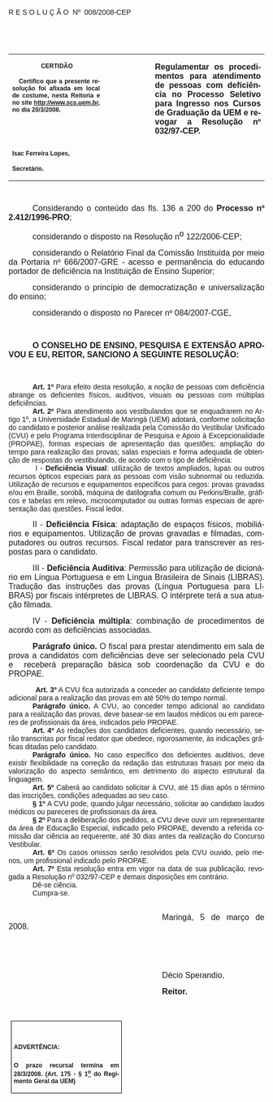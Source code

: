 <body lang=PT-BR link=blue vlink=purple style='tab-interval:35.3pt'>

<div class=Section1>

<p class=MsoTitle><span style='font-family:Arial;mso-bidi-font-family:"Times New Roman"'>R
E S O L U Ç Ã O<span style='mso-spacerun:yes'>  </span>Nº<span
style='mso-spacerun:yes'>  </span>008/2008-CEP<o:p></o:p></span></p>

<p class=BodyText21><span style='font-size:10.0pt;font-family:Arial;mso-bidi-font-family:
"Times New Roman"'><o:p>&nbsp;</o:p></span></p>

<p class=BodyText21><span style='font-size:10.0pt;font-family:Arial;mso-bidi-font-family:
"Times New Roman"'><o:p>&nbsp;</o:p></span></p>

<table class=MsoNormalTable border=0 cellspacing=0 cellpadding=0
 style='border-collapse:collapse;mso-padding-alt:0cm 5.4pt 0cm 5.4pt'>
 <tr style='mso-yfti-irow:0;mso-yfti-firstrow:yes;mso-yfti-lastrow:yes'>
  <td width=196 valign=top style='width:147.15pt;padding:0cm 5.4pt 0cm 5.4pt'>
  <p class=MsoNormal align=center style='text-align:center'><b
  style='mso-bidi-font-weight:normal'><span style='font-size:9.0pt;mso-bidi-font-size:
  10.0pt;font-family:Arial;mso-bidi-font-family:"Times New Roman"'><span
  style='mso-spacerun:yes'> </span>CERTIDÃO<o:p></o:p></span></b></p>
  <p class=MsoNormal style='text-align:justify'><b style='mso-bidi-font-weight:
  normal'><span style='font-size:9.0pt;mso-bidi-font-size:10.0pt;font-family:
  Arial;mso-bidi-font-family:"Times New Roman"'><span
  style='mso-spacerun:yes'>   </span>Certifico que a presente resolução foi
  afixada em local de costume, nesta Reitoria e no site<span style='color:blue'>
  </span><a href="http://www.scs.uem.br/"><span style='text-decoration:none;
  text-underline:none'>http://www.scs.uem.br</span></a>, no dia 20/3/2008.<o:p></o:p></span></b></p>
  <p class=MsoNormal><b style='mso-bidi-font-weight:normal'><span
  style='font-size:8.0pt;font-family:Arial;mso-bidi-font-family:"Times New Roman"'><o:p>&nbsp;</o:p></span></b></p>
  <p class=MsoNormal><b style='mso-bidi-font-weight:normal'><span
  style='font-size:8.0pt;font-family:Arial;mso-bidi-font-family:"Times New Roman"'><o:p>&nbsp;</o:p></span></b></p>
  <p class=MsoNormal><b style='mso-bidi-font-weight:normal'><span
  style='font-size:9.0pt;mso-bidi-font-size:10.0pt;font-family:Arial;
  mso-bidi-font-family:"Times New Roman"'>Isac Ferreira Lopes,<o:p></o:p></span></b></p>
  <p class=MsoNormal><b style='mso-bidi-font-weight:normal'><span
  style='font-size:9.0pt;mso-bidi-font-size:10.0pt;font-family:Arial;
  mso-bidi-font-family:"Times New Roman"'>Secretário.<o:p></o:p></span></b></p>
  </td>
  <td width=123 valign=top style='width:92.15pt;padding:0cm 5.4pt 0cm 5.4pt'>
  <p class=MsoNormal style='margin-right:-5.4pt'><b><span style='font-size:
  12.0pt;mso-bidi-font-size:10.0pt;font-family:Arial;mso-bidi-font-family:"Times New Roman"'><o:p>&nbsp;</o:p></span></b></p>
  </td>
  <td width=293 valign=top style='width:219.7pt;padding:0cm 5.4pt 0cm 5.4pt'>
  <p class=MsoNormal style='text-align:justify'><b><span style='font-size:12.0pt;
  font-family:Arial;mso-bidi-font-family:"Times New Roman"'>Regulamentar os
  procedimentos para atendimento de pessoas com deficiência no </span></b><b
  style='mso-bidi-font-weight:normal'><span style='font-size:12.0pt;mso-bidi-font-size:
  10.0pt;font-family:Arial;mso-bidi-font-family:"Times New Roman"'>Processo
  Seletivo para Ingresso nos Cursos de Graduação </span></b><b><span
  style='font-size:12.0pt;font-family:Arial;mso-bidi-font-family:"Times New Roman"'>da
  UEM e revogar a Resolução nº 032/97-CEP.<o:p></o:p></span></b></p>
  </td>
 </tr>
</table>

<p class=BodyText21><span style='font-size:10.0pt;font-family:Arial;mso-bidi-font-family:
"Times New Roman"'><o:p>&nbsp;</o:p></span></p>

<p class=MsoNormal style='text-align:justify;text-indent:35.45pt'><span
style='font-size:12.0pt;mso-bidi-font-size:10.0pt;font-family:Arial;mso-bidi-font-family:
"Times New Roman"'>Considerando o conteúdo das fls. <st1:metricconverter
ProductID="136 a" w:st="on">136 a</st1:metricconverter> 200 do <b
style='mso-bidi-font-weight:normal'>Processo nº 2.412/1996-PRO</b></span><span
style='font-size:12.0pt;font-family:Arial;mso-bidi-font-family:"Times New Roman"'>;<o:p></o:p></span></p>

<p class=MsoNormal style='text-align:justify;text-indent:35.45pt'><span
style='font-size:12.0pt;mso-bidi-font-size:10.0pt;font-family:Arial;mso-bidi-font-family:
"Times New Roman"'>considerando o disposto na Resolução n</span><sup><span
style='font-size:12.0pt;font-family:Arial;mso-bidi-font-family:"Times New Roman"'>o</span></sup><span
style='font-size:12.0pt;mso-bidi-font-size:10.0pt;font-family:Arial;mso-bidi-font-family:
"Times New Roman"'> 122/2006-CEP;<o:p></o:p></span></p>

<p class=MsoNormal style='text-align:justify;text-indent:35.45pt'><span
style='font-size:12.0pt;mso-bidi-font-size:10.0pt;font-family:Arial;mso-bidi-font-family:
"Times New Roman"'>considerando o Relatório Final da Comissão Instituída por
meio da Portaria nº 666/2007-GRE - acesso e permanência do educando portador de
deficiência na Instituição de Ensino Superior;<o:p></o:p></span></p>

<p class=MsoNormal style='text-align:justify;text-indent:35.45pt'><span
style='font-size:12.0pt;mso-bidi-font-size:10.0pt;font-family:Arial;mso-bidi-font-family:
"Times New Roman"'>considerando o princípio de democratização e universalização
do ensino;<o:p></o:p></span></p>

<p class=MsoNormal style='text-align:justify;text-indent:35.45pt'><span
style='font-size:12.0pt;mso-bidi-font-size:10.0pt;font-family:Arial;mso-bidi-font-family:
"Times New Roman"'>considerando o disposto no Parecer nº 084/2007-CGE,</span><span
style='font-size:12.0pt;mso-bidi-font-size:10.0pt;font-family:Arial'><o:p></o:p></span></p>

<p class=MsoNormal style='text-align:justify'><span style='font-size:12.0pt;
mso-bidi-font-size:10.0pt;font-family:Arial'><o:p>&nbsp;</o:p></span></p>

<p class=MsoNormal style='text-align:justify;text-indent:35.45pt'><b
style='mso-bidi-font-weight:normal'><span style='font-size:12.0pt;mso-bidi-font-size:
10.0pt;font-family:Arial'>O CONSELHO DE ENSINO, PESQUISA E EXTENSÃO APROVOU E
EU, REITOR, SANCIONO A SEGUINTE RESOLUÇÃO:<o:p></o:p></span></b></p>

<p class=MsoNormal style='text-align:justify'><span style='font-size:12.0pt;
mso-bidi-font-size:10.0pt;font-family:Arial'><o:p>&nbsp;</o:p></span></p>

<p style='margin:0cm;margin-bottom:.0001pt;text-align:justify;text-indent:35.4pt'><b><span
style='mso-bidi-font-size:12.0pt;font-family:Arial'>Art. 1º</span></b><span
style='mso-bidi-font-size:12.0pt;font-family:Arial'> Para efeito desta
resolução, a noção de pessoas com deficiência abrange os deficientes físicos,
auditivos, visuais <span style='color:black'>ou</span> pessoas com múltiplas
deficiências.<o:p></o:p></span></p>

<p style='margin:0cm;margin-bottom:.0001pt;text-align:justify;text-indent:35.4pt'><b><span
style='mso-bidi-font-size:12.0pt;font-family:Arial'>Art. 2º</span></b><span
style='mso-bidi-font-size:12.0pt;font-family:Arial'> Para atendimento aos
vestibulandos que se enquadrarem no Artigo 1º, a Universidade Estadual de
Maringá (UEM) adotará, conforme solicitação do candidato e posterior análise
realizada pela Comissão do Vestibular Unificado (CVU) e pelo Programa
Interdisciplinar de Pesquisa e Apoio à Excepcionalidade (PROPAE), formas
especiais de apresentação das questões; ampliação do tempo para realização das
provas; salas especiais e forma adequada de obtenção de respostas do
vestibulando, de acordo com o tipo de deficiência:<o:p></o:p></span></p>

<p style='margin:0cm;margin-bottom:.0001pt;text-align:justify;text-indent:35.45pt'><span
style='mso-bidi-font-size:12.0pt;font-family:Arial'><span
style='mso-spacerun:yes'> </span><span style='mso-bidi-font-weight:bold'>I - <b>Deficiência
Visual</b></span>: utilização de textos ampliados, lupas ou outros recursos
ópticos especiais para as pessoas com visão subnormal ou reduzida. Utilização
de recursos e equipamentos específicos para cegos: provas gravadas e/ou em
Braille, sorobã, máquina de datilografia comum ou Perkins/Braille, gráficos e
tabelas em relevo, microcomputador ou outras formas especiais de apresentação
das questões. Fiscal ledor.<o:p></o:p></span></p>

<p class=MsoNormal style='text-align:justify;text-indent:35.45pt'><span
style='font-size:12.0pt;font-family:Arial;mso-bidi-font-weight:bold'>II - <b>Deficiência
Física</b></span><span style='font-size:12.0pt;font-family:Arial'>: adaptação
de espaços físicos, mobiliários e equipamentos. Utilização de provas gravadas e
filmadas, computadores ou outros recursos. Fiscal redator para transcrever as
respostas para o candidato.<o:p></o:p></span></p>

<p class=MsoNormal style='text-align:justify;text-indent:35.45pt'><span
style='font-size:12.0pt;font-family:Arial;mso-bidi-font-weight:bold'>III -<b>
Deficiência Auditiva</b></span><span style='font-size:12.0pt;font-family:Arial'>:
Permissão para utilização de dicionário <st1:PersonName
ProductID="em L&#65517;ngua Portuguesa" w:st="on">em Língua Portuguesa</st1:PersonName>
e <st1:PersonName ProductID="em L&#65517;ngua Brasileira" w:st="on">em Língua
 Brasileira</st1:PersonName> de Sinais (LIBRAS). Tradução das instruções das
provas (Língua Portuguesa para LIBRAS) por fiscais intérpretes de LIBRAS. O
intérprete terá a sua atuação filmada.<o:p></o:p></span></p>

<p class=MsoNormal style='text-align:justify;text-indent:35.45pt'><span
style='font-size:12.0pt;font-family:Arial;mso-bidi-font-weight:bold'>IV - <b>Deficiência
múltipla</b></span><span style='font-size:12.0pt;font-family:Arial'>:
combinação de procedimentos de acordo com as deficiências associadas. <o:p></o:p></span></p>

<p class=MsoNormal style='text-align:justify;text-indent:35.45pt'><b><span
style='font-size:12.0pt;font-family:Arial'>Parágrafo único.</span></b><span
style='font-size:12.0pt;font-family:Arial'> O fiscal para prestar atendimento
em sala de prova a candidatos com deficiências deve ser selecionado pela CVU
e<span style='mso-spacerun:yes'>  </span>receberá preparação básica sob
coordenação da CVU e do PROPAE. <o:p></o:p></span></p>

<p style='margin:0cm;margin-bottom:.0001pt;text-align:justify'><span
style='mso-bidi-font-size:12.0pt;font-family:Arial'>&nbsp;<span
style='mso-tab-count:1'>           </span><b>Art. 3º</b> A CVU fica autorizada
a conceder ao candidato deficiente tempo adicional para a realização das provas
em até 50% do tempo normal.<o:p></o:p></span></p>

<p style='margin:0cm;margin-bottom:.0001pt;text-align:justify;text-indent:35.4pt'><b><span
style='mso-bidi-font-size:12.0pt;font-family:Arial'>Parágrafo único.</span></b><span
style='mso-bidi-font-size:12.0pt;font-family:Arial'> A CVU, ao conceder tempo
adicional ao candidato para a realização das provas, deve basear-se em laudos
médicos ou em pareceres de profissionais da área, indicados pelo PROPAE. <o:p></o:p></span></p>

<p style='margin:0cm;margin-bottom:.0001pt;text-align:justify;text-indent:35.4pt'><b><span
style='mso-bidi-font-size:12.0pt;font-family:Arial'>Art. 4º</span></b><span
style='mso-bidi-font-size:12.0pt;font-family:Arial'> As redações dos candidatos
deficientes, quando necessário, serão transcritas por fiscal redator que
obedece, rigorosamente, às indicações gráficas ditadas pelo candidato.<o:p></o:p></span></p>

<p style='margin:0cm;margin-bottom:.0001pt;text-align:justify;text-indent:35.4pt'><b><span
style='mso-bidi-font-size:12.0pt;font-family:Arial'>Parágrafo único.</span></b><span
style='mso-bidi-font-size:12.0pt;font-family:Arial'> No caso específico dos
deficientes auditivos, deve existir flexibilidade na correção da redação das
estruturas frasais por meio da valorização do aspecto semântico, em detrimento
do aspecto estrutural da linguagem.<o:p></o:p></span></p>

<p style='margin:0cm;margin-bottom:.0001pt;text-align:justify;text-indent:35.4pt'><b><span
style='mso-bidi-font-size:12.0pt;font-family:Arial'>Art. 5º</span></b><span
style='mso-bidi-font-size:12.0pt;font-family:Arial'> Caberá ao candidato
solicitar à CVU, até 15 dias após o término das inscrições, condições adequadas
ao seu caso. <o:p></o:p></span></p>

<p style='margin:0cm;margin-bottom:.0001pt;text-align:justify;text-indent:35.45pt'><b
style='mso-bidi-font-weight:normal'><span style='mso-bidi-font-size:12.0pt;
font-family:Arial'>§ 1º </span></b><span style='mso-bidi-font-size:12.0pt;
font-family:Arial'>A CVU pode, quando julgar necessário, solicitar ao candidato
laudos médicos ou pareceres de profissionais da área.<o:p></o:p></span></p>

<p style='margin:0cm;margin-bottom:.0001pt;text-align:justify;text-indent:35.45pt'><b
style='mso-bidi-font-weight:normal'><span style='mso-bidi-font-size:12.0pt;
font-family:Arial'>§ 2º </span></b><span style='mso-bidi-font-size:12.0pt;
font-family:Arial'>Para a deliberação dos pedidos, a CVU deve ouvir um
representante da área de Educação Especial, indicado pelo PROPAE, devendo a
referida comissão dar ciência ao requerente, até 30 dias antes da realização do
Concurso Vestibular.<o:p></o:p></span></p>

<p style='margin:0cm;margin-bottom:.0001pt;text-align:justify;text-indent:35.4pt'><b><span
style='mso-bidi-font-size:12.0pt;font-family:Arial'>Art. 6º</span></b><span
style='mso-bidi-font-size:12.0pt;font-family:Arial'> Os casos omissos serão
resolvidos pela CVU ouvido, pelo menos, um profissional indicado pelo PROPAE.<s><o:p></o:p></s></span></p>

<p style='margin:0cm;margin-bottom:.0001pt;text-align:justify;text-indent:35.4pt'><b><span
style='mso-bidi-font-size:12.0pt;font-family:Arial'>Art. 7º</span></b><span
style='mso-bidi-font-size:12.0pt;font-family:Arial'> Esta resolução entra em
vigor na data de sua publicação, revogada a Resolução nº 032/97-CEP e demais disposições
em contrário.<o:p></o:p></span></p>

<p style='margin:0cm;margin-bottom:.0001pt;text-align:justify;text-indent:35.4pt'><span
style='mso-bidi-font-size:12.0pt;font-family:Arial'>Dê-se ciência.<o:p></o:p></span></p>

<p style='margin:0cm;margin-bottom:.0001pt;text-align:justify;text-indent:35.4pt'><span
style='mso-bidi-font-size:12.0pt;font-family:Arial'>Cumpra-se.<o:p></o:p></span></p>

<p style='margin:0cm;margin-bottom:.0001pt;text-align:justify;tab-stops:219.0pt'>&nbsp;</p>

<p class=MsoNormal style='text-align:justify;text-indent:8.0cm'><span
style='font-size:12.0pt;mso-bidi-font-size:10.0pt;font-family:Arial;mso-bidi-font-family:
"Times New Roman"'>Maringá, 5 de março de 2008.<o:p></o:p></span></p>

<p class=MsoNormal style='text-align:justify;text-indent:8.0cm'><b
style='mso-bidi-font-weight:normal'><span style='font-size:12.0pt;mso-bidi-font-size:
10.0pt;font-family:Arial;mso-bidi-font-family:"Times New Roman"'><o:p>&nbsp;</o:p></span></b></p>

<p class=MsoNormal style='text-align:justify;text-indent:8.0cm'><b
style='mso-bidi-font-weight:normal'><span style='font-size:12.0pt;mso-bidi-font-size:
10.0pt;font-family:Arial;mso-bidi-font-family:"Times New Roman"'><o:p>&nbsp;</o:p></span></b></p>

<p class=MsoNormal style='text-align:justify;text-indent:8.0cm'><span
style='font-size:12.0pt;font-family:Arial;mso-bidi-font-family:"Times New Roman"'>Décio
Sperandio,<o:p></o:p></span></p>

<p class=MsoNormal style='text-align:justify;text-indent:8.0cm;tab-stops:8.0cm 276.45pt'><b
style='mso-bidi-font-weight:normal'><span style='font-size:12.0pt;font-family:
Arial;mso-bidi-font-family:"Times New Roman"'>Reitor.<o:p></o:p></span></b></p>

<p class=MsoNormal style='text-align:justify;text-indent:8.0cm'><b
style='mso-bidi-font-weight:normal'><span style='font-size:12.0pt;mso-bidi-font-size:
10.0pt;font-family:Arial;mso-bidi-font-family:"Times New Roman"'><o:p>&nbsp;</o:p></span></b></p>

<table class=MsoNormalTable border=1 cellspacing=0 cellpadding=0
 style='margin-left:3.5pt;border-collapse:collapse;border:none;mso-border-alt:
 solid windowtext .5pt;mso-padding-alt:0cm 3.5pt 0cm 3.5pt;mso-border-insideh:
 .5pt solid windowtext;mso-border-insidev:.5pt solid windowtext'>
 <tr style='mso-yfti-irow:0;mso-yfti-firstrow:yes;mso-yfti-lastrow:yes'>
  <td width=207 valign=top style='width:155.6pt;border:solid windowtext 1.0pt;
  mso-border-alt:solid windowtext .5pt;padding:0cm 3.5pt 0cm 3.5pt'>
  <h1><span style='font-size:9.0pt;mso-bidi-font-size:10.0pt;font-family:Arial;
  mso-bidi-font-family:"Times New Roman"'>ADVERTÊNCIA:<o:p></o:p></span></h1>
  <p class=MsoNormal style='text-align:justify'><b style='mso-bidi-font-weight:
  normal'><span style='font-size:9.0pt;mso-bidi-font-size:10.0pt;font-family:
  Arial;mso-bidi-font-family:"Times New Roman"'>O prazo recursal termina em 28/3/2008.
  (Art. 175 - § 1<u><sup>o</sup></u> do Regimento Geral da UEM)</span></b><span
  style='font-size:9.0pt;mso-bidi-font-size:10.0pt;font-family:Arial;
  mso-bidi-font-family:"Times New Roman"'><o:p></o:p></span></p>
  </td>
 </tr>
</table>

<p class=MsoNormal><o:p>&nbsp;</o:p></p>

</div>

</body>
